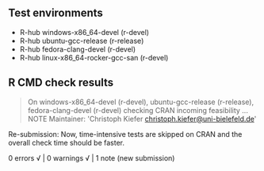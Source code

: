 ## Test environments
- R-hub windows-x86_64-devel (r-devel)
- R-hub ubuntu-gcc-release (r-release)
- R-hub fedora-clang-devel (r-devel)
- R-hub linux-x86_64-rocker-gcc-san (r-devel)

## R CMD check results
> On windows-x86_64-devel (r-devel), ubuntu-gcc-release (r-release), fedora-clang-devel (r-devel)
  checking CRAN incoming feasibility ... NOTE
  Maintainer: 'Christoph Kiefer <christoph.kiefer@uni-bielefeld.de>'
  
  Re-submission: Now,  time-intensive tests are skipped on CRAN and the overall check time should be faster.

0 errors √ | 0 warnings √ | 1 note (new submission)